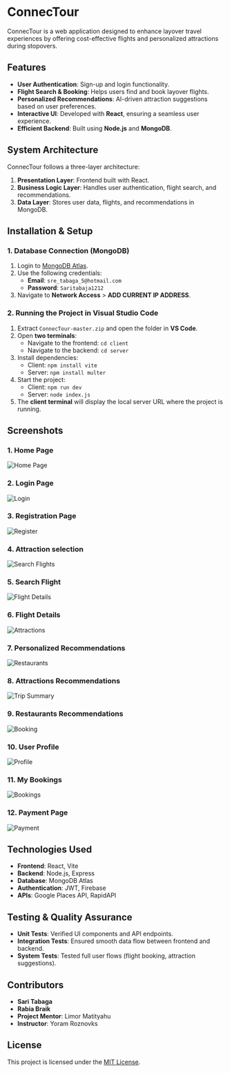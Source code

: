 # ConnecTour

ConnecTour is a web application designed to enhance layover travel experiences by offering cost-effective flights and personalized attractions during stopovers.

## Features
- **User Authentication**: Sign-up and login functionality.
- **Flight Search & Booking**: Helps users find and book layover flights.
- **Personalized Recommendations**: AI-driven attraction suggestions based on user preferences.
- **Interactive UI**: Developed with **React**, ensuring a seamless user experience.
- **Efficient Backend**: Built using **Node.js** and **MongoDB**.

## System Architecture
ConnecTour follows a three-layer architecture:
1. **Presentation Layer**: Frontend built with React.
2. **Business Logic Layer**: Handles user authentication, flight search, and recommendations.
3. **Data Layer**: Stores user data, flights, and recommendations in MongoDB.

## Installation & Setup
### 1. Database Connection (MongoDB)
1. Login to [MongoDB Atlas](https://www.mongodb.com/).
2. Use the following credentials:
   - **Email**: `sre_tabaga_5@hotmail.com`
   - **Password**: `Saritabaja1212`
3. Navigate to **Network Access** > **ADD CURRENT IP ADDRESS**.

### 2. Running the Project in Visual Studio Code
1. Extract `ConnecTour-master.zip` and open the folder in **VS Code**.
2. Open **two terminals**:
   - Navigate to the frontend: `cd client`
   - Navigate to the backend: `cd server`
3. Install dependencies:
   - Client: `npm install vite`
   - Server: `npm install multer`
4. Start the project:
   - Client: `npm run dev`
   - Server: `node index.js`
5. The **client terminal** will display the local server URL where the project is running.

## Screenshots
### 1. Home Page
![Home Page](screenshots/home.png)

### 2. Login Page
![Login](screenshots/login.png)

### 3. Registration Page
![Register](screenshots/register.png)

### 4. Attraction selection
![Search Flights](screenshots/selectAttraction.png)

### 5. Search Flight
![Flight Details](screenshots/search.png)

### 6. Flight Details
![Attractions](screenshots/flightDetails.png)

### 7. Personalized Recommendations
![Restaurants](screenshots/personalizedTrip.png)

### 8. Attractions Recommendations
![Trip Summary](screenshots/attractions.png)

### 9. Restaurants Recommendations
![Booking](screenshots/resturants.png)

### 10. User Profile
![Profile](screenshots/profile.png)

### 11. My Bookings
![Bookings](screenshots/Bookings.png)

### 12. Payment Page
![Payment](screenshots/payment.png)

## Technologies Used
- **Frontend**: React, Vite
- **Backend**: Node.js, Express
- **Database**: MongoDB Atlas
- **Authentication**: JWT, Firebase
- **APIs**: Google Places API, RapidAPI

## Testing & Quality Assurance
- **Unit Tests**: Verified UI components and API endpoints.
- **Integration Tests**: Ensured smooth data flow between frontend and backend.
- **System Tests**: Tested full user flows (flight booking, attraction suggestions).

## Contributors
- **Sari Tabaga**
- **Rabia Braik**
- **Project Mentor**: Limor Matityahu
- **Instructor**: Yoram Roznovks

## License
This project is licensed under the [MIT License](LICENSE).

